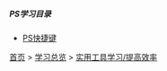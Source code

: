 ##### PS学习目录

* [PS快捷键](20201110.md)



[首页](../../README.md) > [学习总览](../../introduction/studyCatalogList.md) > [实用工具学习/提高效率](../PromoteEfficiency/PromoteEfficiency.md)